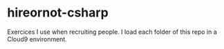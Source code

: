 hireornot-csharp
================

Exercices I use when recruiting people. I load each folder of this repo in a Cloud9 environment.

